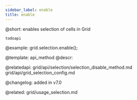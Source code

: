 ```yaml
---
sidebar_label: enable
title: enable
---          
```


@short: enables selection of cells in Grid

```todoapi ```



@example:
grid.selection.enable();

@template: api_method
@descr:

@relatedapi: 
grid/api/selection/selection_disable_method.md
grid/api/grid_selection_config.md

@changelog:
added in v7.0

@related: grid/usage_selection.md
